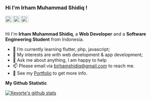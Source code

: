 ### Hi I'm Irham Muhammad Shidiq !

<a href="https://www.instagram.com/irhamshidiq.dev/">
  <img align="left" alt="IrhamShidiq's Instagram" width="22px" src="https://cdn.jsdelivr.net/npm/simple-icons@v3/icons/instagram.svg" />
</a>
<a href="https://www.facebook.com/irhamshidiqq/">
  <img align="left" alt="IrhamShidiq's Facebook" width="22px" src="https://cdn.jsdelivr.net/npm/simple-icons@v3/icons/facebook.svg" />
</a>
<a href="https://dribbble.com/IrhamShidiq">
  <img align="left" alt="IrhamShidiq's Dribbble" width="22px" src="https://cdn.jsdelivr.net/npm/simple-icons@v3/icons/dribbble.svg" />
</a>


<br />
<br />

Hi I'm **Irham Muhammad Shidiq**, a **Web Developer** and a **Software Engineering Student** from Indonesia.

- 🌱 I’m currently learning flutter, php, javascript; 
- 🤔 My interests are with web development & app development;
- 💬 Ask me about anything, I am happy to help
- 📫 Please email via birhamshidiq@gmail.com to reach me.
- 📝 See my [Portfolio](https://irhamshidiq.github.io) to get more info.

<b> My Github Statistic </b>
  <br />
  
 [![Xevorte's github stats](https://github-readme-stats.vercel.app/api?username=xevorte)](https://github.com/xevorte/C.U.B.A.B-Travel)



